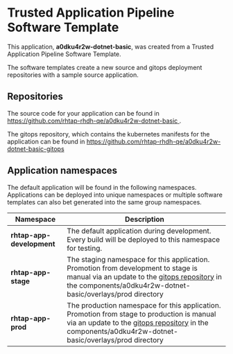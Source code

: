 # Trusted Application Pipeline Software Template

This application, **a0dku4r2w-dotnet-basic**, was created from a Trusted Application Pipeline Software Template.

The software templates create a new source and gitops deployment repositories with a sample source application. 

## Repositories

The source code for your application can be found in [https://github.com/rhtap-rhdh-qe/a0dku4r2w-dotnet-basic ](https://github.com/rhtap-rhdh-qe/a0dku4r2w-dotnet-basic ).
 
The gitops repository, which contains the kubernetes manifests for the application can be found in 
[https://github.com/rhtap-rhdh-qe/a0dku4r2w-dotnet-basic-gitops ](https://github.com/rhtap-rhdh-qe/a0dku4r2w-dotnet-basic-gitops ) 

## Application namespaces 

The default application will be found in the following namespaces. Applications can be deployed into unique namespaces or multiple software templates can also bet generated into the same group namespaces.  

|  Namespace   |  Description   |  
| -------- | -------- |   
| **rhtap-app-development** | The default application during development. Every build will be deployed to this namespace for testing. | 
| **rhtap-app-stage** | The staging namespace for this application. Promotion from development to stage is manual via an update to the [gitops repository](https://github.com/rhtap-rhdh-qe/a0dku4r2w-dotnet-basic-gitops ) in the components/a0dku4r2w-dotnet-basic/overlays/prod directory |  
| **rhtap-app-prod** | The production namespace for this application. Promotion from stage to production is manual via an update to the [gitops repository](https://github.com/rhtap-rhdh-qe/a0dku4r2w-dotnet-basic-gitops ) in the components/a0dku4r2w-dotnet-basic/overlays/prod directory | 